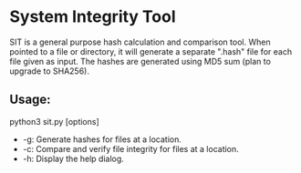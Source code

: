 # System Integrity Tool
SIT is a general purpose hash calculation and comparison tool. When pointed to a file or directory, it will generate a separate ".hash" file for each file given as input. The hashes are generated using MD5 sum (plan to upgrade to SHA256).

## Usage:
python3 sit.py [options]
* -g: Generate hashes for files at a location.
* -c: Compare and verify file integrity for files at a location.
* -h: Display the help dialog.

